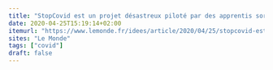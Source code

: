 ```yaml
---
title: "StopCovid est un projet désastreux piloté par des apprentis sorciers"
date: 2020-04-25T15:19:14+02:00
itemurl: "https://www.lemonde.fr/idees/article/2020/04/25/stopcovid-est-un-projet-desastreux-pilote-par-des-apprentis-sorciers_6037721_3232.html"
sites: "Le Monde"
tags: ["covid"]
draft: false
---
```


